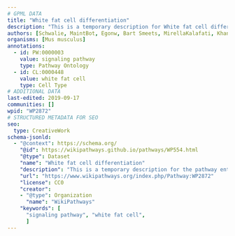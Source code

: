 ```yaml
---
# GPML DATA
title: "White fat cell differentiation"
description: "This is a temporary description for White fat cell differentiation"
authors: [Schwalie, MaintBot, Egonw, Bart Smeets, MirellaKalafati, Khanspers]
organisms: [Mus musculus]
annotations:
  - id: PW:0000003
    value: signaling pathway
    type: Pathway Ontology
  - id: CL:0000448
    value: white fat cell
    type: Cell Type
# ADDITIONAL DATA
last-edited: 2019-09-17
communities: []
wpid: "WP2872"
# STRUCTURED METADATA FOR SEO
seo:
  type: CreativeWork
schema-jsonld:
  - "@context": https://schema.org/
    "@id": https://wikipathways.github.io/pathways/WP554.html
    "@type": Dataset
    "name": "White fat cell differentiation"
    "description": "This is a temporary description for the pathway entitled: White fat cell differentiation"
    "url": "https://www.wikipathways.org/index.php/Pathway:WP2872"
    "license": CC0
    "creator":
    - "@type": Organization
      "name": "WikiPathways"
    "keywords": [
      "signaling pathway", "white fat cell",
      ]
---
```

